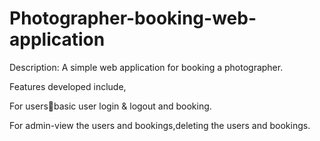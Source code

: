 # Photographer-booking-web-application

Description: A simple web application for booking a photographer. 

Features developed include, 
 
  For usersbasic user login & logout and booking.
  
  For admin-view the users and bookings,deleting the users and bookings.
